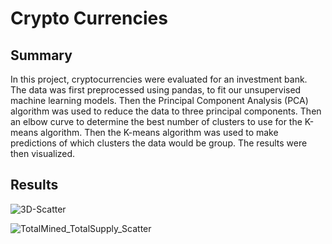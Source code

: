 # Crypto Currencies

## Summary
In this project, cryptocurrencies were evaluated for an investment bank. The data was first preprocessed using pandas, 
to fit our unsupervised machine learning models. Then the Principal Component Analysis (PCA) algorithm was used to reduce 
the data to three principal components. Then an elbow curve to determine the best number of clusters to use for the K-means algorithm. 
Then the K-means algorithm was used to make predictions of which clusters the data would be group. The results were then visualized.

## Results

![3D-Scatter](https://user-images.githubusercontent.com/103155045/195739847-5b7693bf-0a67-4653-a04d-22d76196098a.png)

![TotalMined_TotalSupply_Scatter](https://user-images.githubusercontent.com/103155045/195739872-d5b6d5f2-f676-4b66-8fd6-12eaa57e1e30.png)

